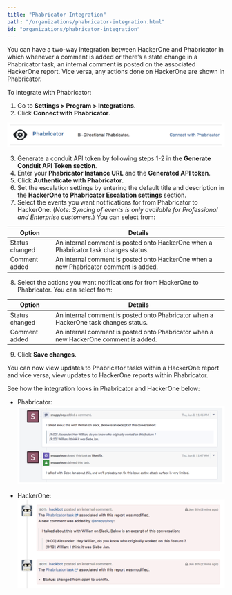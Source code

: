 ```yaml
---
title: "Phabricator Integration"
path: "/organizations/phabricator-integration.html"
id: "organizations/phabricator-integration"
---
```


You can have a two-way integration between HackerOne and Phabricator in which whenever a comment is added or there’s a state change in a Phabricator task, an internal comment is posted on the associated HackerOne report. Vice versa, any actions done on HackerOne are shown in Phabricator.  

To integrate with Phabricator:
1. Go to <b>Settings > Program > Integrations</b>.
2. Click <b>Connect with Phabricator</b>.

![phabricator-1](./images/phabricator-1.png)

3. Generate a conduit API token by following steps 1-2 in the <b>Generate Conduit API Token section</b>.
4. Enter your <b>Phabricator Instance URL</b> and the <b>Generated API token</b>.
5. Click <b>Authenticate with Phabricator</b>.
6. Set the escalation settings by entering the default title and description in the <b>HackerOne to Phabricator Escalation settings</b> section.
7. Select the events you want notifications for from Phabricator to HackerOne. (<i>Note: Syncing of events is only available for Professional and Enterprise customers.</i>) You can select from:

Option | Details
------ | -------
Status changed | An internal comment is posted onto HackerOne when a Phabricator task changes status.
Comment added | An internal comment is posted onto HackerOne when a new Phabricator comment is added.

8. Select the actions you want notifications for from HackerOne to Phabricator. You can select from:

Option | Details
------ | --------
Status changed | An internal comment is posted onto Phabricator when a HackerOne task changes status.
Comment added | An internal comment is posted onto Phabricator when a new HackerOne comment is added.

9. Click <b>Save changes</b>.

You can now view updates to Phabricator tasks within a HackerOne report and vice versa, view updates to HackerOne reports within Phabricator.

See how the integration looks in Phabricator and HackerOne below:

* Phabricator:
![phabricator-2](./images/phabricator-2.png)

* HackerOne:
![phabricator-3](./images/phabricator-3.png)
